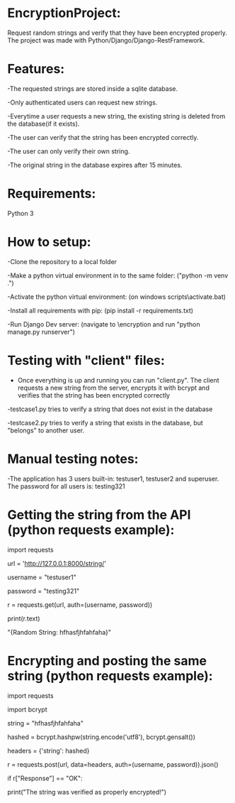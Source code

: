 # EncryptionProject:
Request random strings and verify that they have been encrypted properly. The project was made with Python/Django/Django-RestFramework.

# Features:
-The requested strings are stored inside a sqlite database.

-Only authenticated users can request new strings.

-Everytime a user requests a new string, the existing string is deleted from the database(if it exists).

-The user can verify that the string has been encrypted correctly.

-The user can only verify their own string.

-The original string in the database expires after 15 minutes.

# Requirements:
Python 3

# How to setup:
-Clone the repository to a local folder

-Make a python virtual environment in to the same folder: ("python -m venv .")

-Activate the python virtual environment: (on windows scripts\activate.bat)

-Install all requirements with pip: (pip install -r requirements.txt)

-Run Django Dev server: (navigate to \encryption and run "python manage.py runserver")

# Testing with "client" files:
- Once everything is up and running you can run "client.py". The client requests a new string from the server, encrypts it with bcrypt and verifies that the string has been encrypted correctly

-testcase1.py tries to verify a string that does not exist in the database

-testcase2.py tries to verify a string that exists in the database, but "belongs" to another user.

# Manual testing notes:
-The application has 3 users built-in: testuser1, testuser2 and superuser. The password for all users is: testing321

# Getting the string from the API (python requests example):

import requests

url = 'http://127.0.0.1:8000/string/'

username = "testuser1"

password = "testing321"

r = requests.get(url, auth=(username, password))

print(r.text)

"{Random String: hfhasfjhfahfaha}"


# Encrypting and posting the same string (python requests example):

import requests

import bcrypt

string = "hfhasfjhfahfaha"

hashed = bcrypt.hashpw(string.encode('utf8'), bcrypt.gensalt())

headers = {'string': hashed}

r = requests.post(url, data=headers, auth=(username, password)).json()

if r["Response"] == "OK":
    
   print("The string was verified as properly encrypted!")
